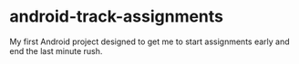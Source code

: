 android-track-assignments
=========================

My first Android project designed to get me to start assignments early and end the last minute rush.
